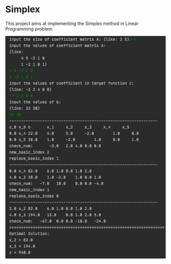 # Simplex
This project aims at implementing the Simplex method in Linear Programming problem.

![](./example.jpg)
